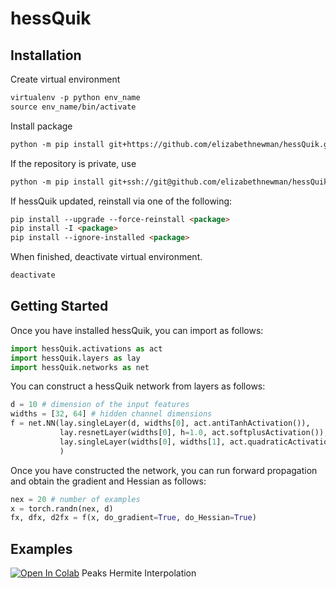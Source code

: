 # hessQuik


## Installation

Create virtual environment

```html
virtualenv -p python env_name
source env_name/bin/activate
```


Install package

[comment]: <> (https://adamj.eu/tech/2019/03/11/pip-install-from-a-git-repository/)
```html
python -m pip install git+https://github.com/elizabethnewman/hessQuik.git
```
If the repository is private, use
```html
python -m pip install git+ssh://git@github.com/elizabethnewman/hessQuik.git
```

[comment]: <> (Make sure to import torch before importing hessQuik &#40;this is a bug currently&#41;)

If hessQuik updated, reinstall via one of the following:
```html
pip install --upgrade --force-reinstall <package>
pip install -I <package>
pip install --ignore-installed <package>
```

When finished, deactivate virtual environment.

```html
deactivate
```

## Getting Started

Once you have installed hessQuik, you can import as follows:
```python
import hessQuik.activations as act
import hessQuik.layers as lay
import hessQuik.networks as net
```

You can construct a hessQuik network from layers as follows:
```python
d = 10 # dimension of the input features
widths = [32, 64] # hidden channel dimensions
f = net.NN(lay.singleLayer(d, widths[0], act.antiTanhActivation()), 
           lay.resnetLayer(widths[0], h=1.0, act.softplusActivation()),
           lay.singleLayer(widths[0], widths[1], act.quadraticActivation())
           )
```

Once you have constructed the network, you can run forward propagation and obtain the gradient and Hessian as follows:
```python
nex = 20 # number of examples
x = torch.randn(nex, d)
fx, dfx, d2fx = f(x, do_gradient=True, do_Hessian=True)
```

## Examples
[![Open In Colab](https://colab.research.google.com/assets/colab-badge.svg)](https://colab.research.google.com/drive/1GCUSR9fGhQ9PoqfPxv8qRfqf88_ibyUA?usp=sharing) Peaks Hermite Interpolation